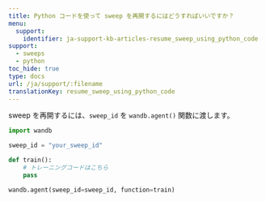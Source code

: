 ```yaml
---
title: Python コードを使って sweep を再開するにはどうすればいいですか？
menu:
  support:
    identifier: ja-support-kb-articles-resume_sweep_using_python_code
support:
  - sweeps
  - python
toc_hide: true
type: docs
url: /ja/support/:filename
translationKey: resume_sweep_using_python_code
---
```

sweep を再開するには、`sweep_id` を `wandb.agent()` 関数に渡します。

```python
import wandb

sweep_id = "your_sweep_id"

def train():
    # トレーニングコードはこちら
    pass

wandb.agent(sweep_id=sweep_id, function=train)
```